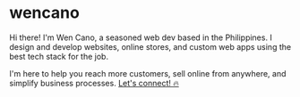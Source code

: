 # wencano
 
Hi there! I'm Wen Cano, a seasoned web dev based in the Philippines.  I design and develop websites, online stores, and custom web  apps using the best tech stack for the job.

I'm here to help you reach more customers,  sell online from anywhere, and simplify business processes. [Let's connect! 🔥](https://wencano.com)
